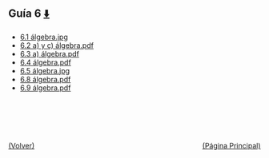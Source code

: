 
<html>
<body>
<h2>Guía 6 <a href="https://downgit.github.io/#/home?url=https://github.com/Apuntes-FIUBA/Apuntes-Electronica/tree/main/81 - Matemática/8102 - Algebra II/Guias de Problemas/Resueltos/Guía 6" style="font-size:20px">  ⬇️ </a></h2>
<ul>
    <li><a href="6.1 álgebra.jpg">6.1 álgebra.jpg</a></li>
    <li><a href="6.2 a) y c) álgebra.pdf">6.2 a) y c) álgebra.pdf</a></li>
    <li><a href="6.3 a) álgebra.pdf">6.3 a) álgebra.pdf</a></li>
    <li><a href="6.4 álgebra.pdf">6.4 álgebra.pdf</a></li>
    <li><a href="6.5 álgebra.jpg">6.5 álgebra.jpg</a></li>
    <li><a href="6.8 álgebra.pdf">6.8 álgebra.pdf</a></li>
    <li><a href="6.9 álgebra.pdf">6.9 álgebra.pdf</a></li>
</ul>
</body>
</html>








<br><br><br><br><br><a href="../" style="float: left">(Volver)</a> <a href="https://apuntes-fiuba.github.io/Apuntes-Electronica" style="float: right">(Página Principal)</a>
